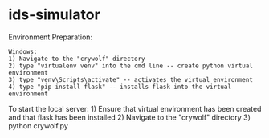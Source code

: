 # ids-simulator
Environment Preparation:

    Windows:
    1) Navigate to the "crywolf" directory
    2) type "virtualenv venv" into the cmd line -- create python virtual environment
    3) type "venv\Scripts\activate" -- activates the virtual environment
    4) type "pip install flask" -- installs flask into the virtual environment
  
To start the local server: 
    1) Ensure that virtual environment has been created and that flask has been installed
    2) Navigate to the "crywolf" directory
    3) python crywolf.py
